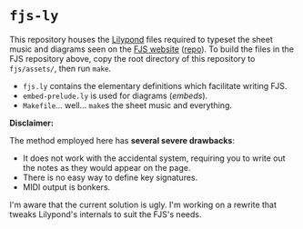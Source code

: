 # `fjs-ly`

This repository houses the [Lilypond](http://lilypond.org) files
required to typeset the sheet music and diagrams seen on the [FJS
website](https://misotanni.github.io/fjs)
([repo](https://github.com/misotanni/misotanni.github.io/)). To build
the files in the FJS repository above, copy the root directory of this
repository to `fjs/assets/`, then run `make`.

* `fjs.ly` contains the elementary definitions which facilitate
  writing FJS.
* `embed-prelude.ly` is used for diagrams (*embeds*).
* `Makefile`… well… `make`s the sheet music and everything.

**Disclaimer:**

The method employed here has **several severe drawbacks**:

  - It does not work with the accidental system, requiring you to
    write out the notes as they would appear on the page.
  - There is no easy way to define key signatures.
  - MIDI output is bonkers.

I'm aware that the current solution is ugly. I'm working on a rewrite
that tweaks Lilypond's internals to suit the FJS's needs.
